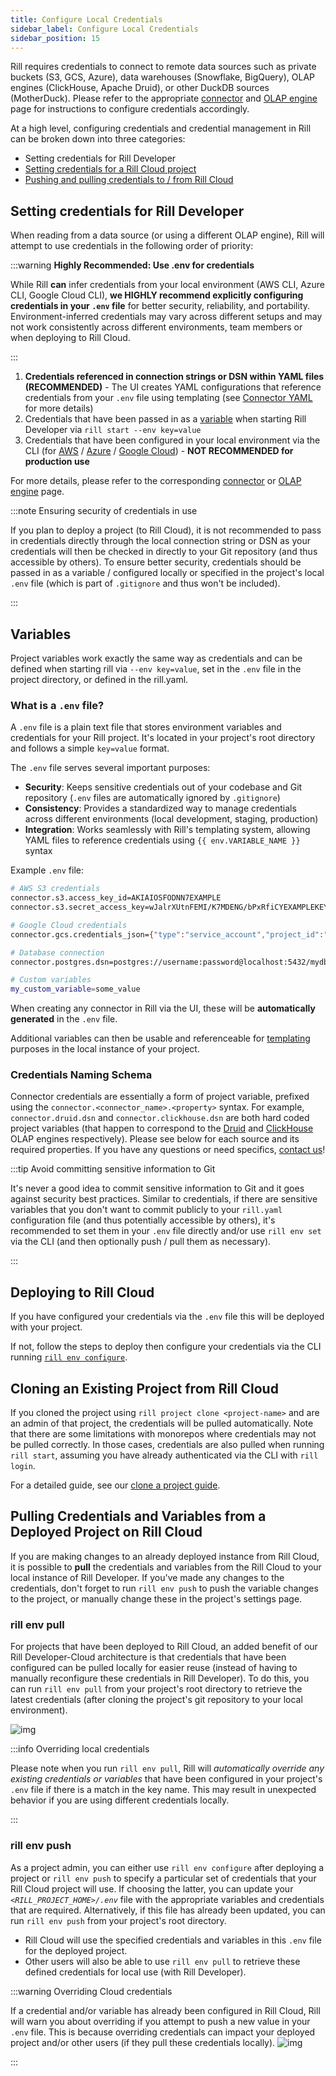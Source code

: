 ```yaml
---
title: Configure Local Credentials
sidebar_label: Configure Local Credentials
sidebar_position: 15
---
```


Rill requires credentials to connect to remote data sources such as private buckets (S3, GCS, Azure), data warehouses (Snowflake, BigQuery), OLAP engines (ClickHouse, Apache Druid), or other DuckDB sources (MotherDuck). Please refer to the appropriate [connector](/connect) and [OLAP engine](/connect/olap) page for instructions to configure credentials accordingly.

At a high level, configuring credentials and credential management in Rill can be broken down into three categories:
- Setting credentials for Rill Developer
- [Setting credentials for a Rill Cloud project](/deploy/deploy-credentials)
- [Pushing and pulling credentials to / from Rill Cloud](/manage/project-management/variables-and-credentials)

## Setting credentials for Rill Developer

When reading from a data source (or using a different OLAP engine), Rill will attempt to use credentials in the following order of priority:

:::warning **Highly Recommended: Use .env for credentials**

While Rill **can** infer credentials from your local environment (AWS CLI, Azure CLI, Google Cloud CLI), **we HIGHLY recommend explicitly configuring credentials in your `.env` file** for better security, reliability, and portability. Environment-inferred credentials may vary across different setups and may not work consistently across different environments, team members or when deploying to Rill Cloud.

:::

1. **Credentials referenced in connection strings or DSN within YAML files (RECOMMENDED)** - The UI creates YAML configurations that reference credentials from your `.env` file using templating (see [Connector YAML](/reference/project-files/connectors) for more details)
2. Credentials that have been passed in as a [variable](/connect/templating) when starting Rill Developer via `rill start --env key=value`
3. Credentials that have been configured in your local environment via the CLI (for [AWS](/connect/data-source/s3#rill-developer-local-credentials) / [Azure](/connect/data-source/azure#rill-developer-local-credentials) / [Google Cloud](/connect/data-source/gcs#rill-developer-local-credentials)) - **NOT RECOMMENDED for production use**

For more details, please refer to the corresponding [connector](/connect) or [OLAP engine](/connect/olap) page.

:::note Ensuring security of credentials in use

If you plan to deploy a project (to Rill Cloud), it is not recommended to pass in credentials directly through the local connection string or DSN as your credentials will then be checked in directly to your Git repository (and thus accessible by others). To ensure better security, credentials should be passed in as a variable / configured locally or specified in the project's local `.env` file (which is part of `.gitignore` and thus won't be included).

:::

## Variables

Project variables work exactly the same way as credentials and can be defined when starting rill via `--env key=value`, set in the `.env` file in the project directory, or defined in the rill.yaml.

### What is a `.env` file?

A `.env` file is a plain text file that stores environment variables and credentials for your Rill project. It's located in your project's root directory and follows a simple `key=value` format.

The `.env` file serves several important purposes:

- **Security**: Keeps sensitive credentials out of your codebase and Git repository (`.env` files are automatically ignored by `.gitignore`)
- **Consistency**: Provides a standardized way to manage credentials across different environments (local development, staging, production)
- **Integration**: Works seamlessly with Rill's templating system, allowing YAML files to reference credentials using `{{ env.VARIABLE_NAME }}` syntax

Example `.env` file:
```bash
# AWS S3 credentials
connector.s3.access_key_id=AKIAIOSFODNN7EXAMPLE
connector.s3.secret_access_key=wJalrXUtnFEMI/K7MDENG/bPxRfiCYEXAMPLEKEY

# Google Cloud credentials
connector.gcs.credentials_json={"type":"service_account","project_id":"my-project"}

# Database connection
connector.postgres.dsn=postgres://username:password@localhost:5432/mydb

# Custom variables
my_custom_variable=some_value
```
When creating any connector in Rill via the UI, these will be **automatically generated** in the `.env` file.

Additional variables can then be usable and referenceable for [templating](/connect/templating) purposes in the local instance of your project. 

### Credentials Naming Schema 

Connector credentials are essentially a form of project variable, prefixed using the `connector.<connector_name>.<property>` syntax. For example, `connector.druid.dsn` and `connector.clickhouse.dsn` are both hard coded project variables (that happen to correspond to the [Druid](/connect/olap/druid) and [ClickHouse](/connect/olap/clickhouse) OLAP engines respectively). Please see below for each source and its required properties. If you have any questions or need specifics, [contact us](/contact)!

:::tip Avoid committing sensitive information to Git

It's never a good idea to commit sensitive information to Git and it goes against security best practices. Similar to credentials, if there are sensitive variables that you don't want to commit publicly to your `rill.yaml` configuration file (and thus potentially accessible by others), it's recommended to set them in your `.env` file directly and/or use `rill env set` via the CLI (and then optionally push / pull them as necessary).

:::

## Deploying to Rill Cloud 

If you have configured your credentials via the `.env` file this will be deployed with your project. 

If not, follow the steps to deploy then configure your credentials via the CLI running [`rill env configure`](/deploy/deploy-credentials#configure-environmental-variables-and-credentials-for-rill-cloud).

## Cloning an Existing Project from Rill Cloud

If you cloned the project using `rill project clone <project-name>` and are an admin of that project, the credentials will be pulled automatically. Note that there are some limitations with monorepos where credentials may not be pulled correctly. In those cases, credentials are also pulled when running `rill start`, assuming you have already authenticated via the CLI with `rill login`.

For a detailed guide, see our [clone a project guide](/guides/clone-a-project).
 
## Pulling Credentials and Variables from a Deployed Project on Rill Cloud

If you are making changes to an already deployed instance from Rill Cloud, it is possible to **pull** the credentials and variables from the Rill Cloud to your local instance of Rill Developer. If you've made any changes to the credentials, don't forget to run `rill env push` to push the variable changes to the project, or manually change these in the project's settings page.

### rill env pull

For projects that have been deployed to Rill Cloud, an added benefit of our Rill Developer-Cloud architecture is that credentials that have been configured can be pulled locally for easier reuse (instead of having to manually reconfigure these credentials in Rill Developer). To do this, you can run `rill env pull` from your project's root directory to retrieve the latest credentials (after cloning the project's git repository to your local environment).

![img](/img/build/credentials/rill-env-pull.png)

:::info Overriding local credentials

Please note when you run `rill env pull`, Rill will *automatically override any existing credentials or variables* that have been configured in your project's `.env` file if there is a match in the key name. This may result in unexpected behavior if you are using different credentials locally.

:::

### rill env push

As a project admin, you can either use `rill env configure` after deploying a project or `rill env push` to specify a particular set of credentials that your Rill Cloud project will use. If choosing the latter, you can update your *`<RILL_PROJECT_HOME>/.env`* file with the appropriate variables and credentials that are required. Alternatively, if this file has already been updated, you can run `rill env push` from your project's root directory.
- Rill Cloud will use the specified credentials and variables in this `.env` file for the deployed project.
- Other users will also be able to use `rill env pull` to retrieve these defined credentials for local use (with Rill Developer).

:::warning Overriding Cloud credentials

If a credential and/or variable has already been configured in Rill Cloud, Rill will warn you about overriding if you attempt to push a new value in your `.env` file. This is because overriding credentials can impact your deployed project and/or other users (if they pull these credentials locally).
![img](/img/build/credentials/rill-env-push.png)

:::